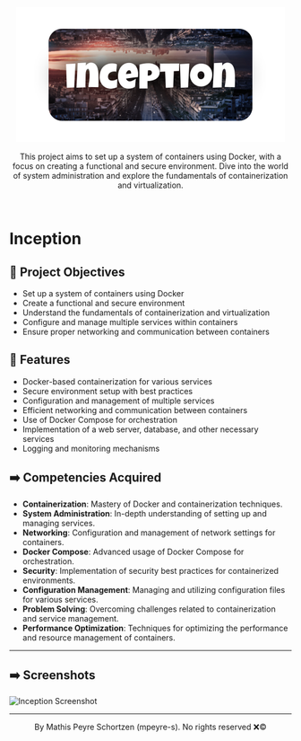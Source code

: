 <div align="center">
  <a href="https://github.com/mpeyre-s/42_inception"><img src="https://github.com/mpeyre-s/42_project_badges/raw/main/badges/inception.svg"/></a>
  <p>This project aims to set up a system of containers using Docker, with a focus on creating a functional and secure environment. Dive into the world of system administration and explore the fundamentals of containerization and virtualization.</p>
  <br>
</div>

# Inception

## 🎯 Project Objectives

- Set up a system of containers using Docker
- Create a functional and secure environment
- Understand the fundamentals of containerization and virtualization
- Configure and manage multiple services within containers
- Ensure proper networking and communication between containers

## 🚀 Features

- Docker-based containerization for various services
- Secure environment setup with best practices
- Configuration and management of multiple services
- Efficient networking and communication between containers
- Use of Docker Compose for orchestration
- Implementation of a web server, database, and other necessary services
- Logging and monitoring mechanisms

## ➡️ Competencies Acquired

- **Containerization**: Mastery of Docker and containerization techniques.
- **System Administration**: In-depth understanding of setting up and managing services.
- **Networking**: Configuration and management of network settings for containers.
- **Docker Compose**: Advanced usage of Docker Compose for orchestration.
- **Security**: Implementation of security best practices for containerized environments.
- **Configuration Management**: Managing and utilizing configuration files for various services.
- **Problem Solving**: Overcoming challenges related to containerization and service management.
- **Performance Optimization**: Techniques for optimizing the performance and resource management of containers.

---

## ➡️ Screenshots

![Inception Screenshot]()

---

<div align="center">
  <p>By Mathis Peyre Schortzen (mpeyre-s). No rights reserved ❌©</p>
</div>

